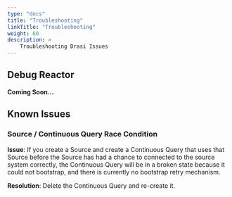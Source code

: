 ```yaml
---
type: "docs"
title: "Troubleshooting"
linkTitle: "Troubleshooting"
weight: 60
description: >
    Troubleshooting Drasi Issues
---
```


## Debug Reactor
**Coming Soon...**

## Known Issues

### Source / Continuous Query Race Condition
**Issue**: If you create a Source and create a Continuous Query that uses that Source before the Source has had a chance to connected to the source system correctly, the Continuous Query will be in a broken state because it could not bootstrap, and there is currently no bootstrap retry mechanism.

**Resolution**: Delete the Continuous Query and re-create it.